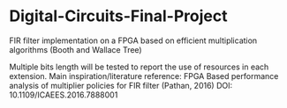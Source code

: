 # Digital-Circuits-Final-Project
FIR filter implementation on a FPGA based on efficient multiplication algorithms (Booth and Wallace Tree)

Multiple bits length will be tested to report the use of resources in each extension.
Main inspiration/literature reference: FPGA Based performance analysis of multiplier policies for FIR filter (Pathan, 2016) DOI: 10.1109/ICAEES.2016.7888001
